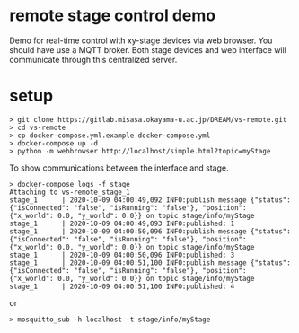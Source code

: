 # remote stage control demo

Demo for real-time control with xy-stage devices via web browser. 
You should have use a MQTT broker. Both stage devices and web interface will communicate through this centralized server.

# setup
    > git clone https://gitlab.misasa.okayama-u.ac.jp/DREAM/vs-remote.git
    > cd vs-remote
    > cp docker-compose.yml.example docker-compose.yml
    > docker-compose up -d
    > python -m webbrowser http://localhost/simple.html?topic=myStage

To show communications between the interface and stage. 

    > docker-compose logs -f stage
    Attaching to vs-remote_stage_1
    stage_1      | 2020-10-09 04:00:49,092 INFO:publish message {"status": {"isConnected": "false", "isRunning": "false"}, "position": {"x_world": 0.0, "y_world": 0.0}} on topic stage/info/myStage
    stage_1      | 2020-10-09 04:00:49,093 INFO:published: 1
    stage_1      | 2020-10-09 04:00:50,096 INFO:publish message {"status": {"isConnected": "false", "isRunning": "false"}, "position": {"x_world": 0.0, "y_world": 0.0}} on topic stage/info/myStage
    stage_1      | 2020-10-09 04:00:50,096 INFO:published: 3
    stage_1      | 2020-10-09 04:00:51,100 INFO:publish message {"status": {"isConnected": "false", "isRunning": "false"}, "position": {"x_world": 0.0, "y_world": 0.0}} on topic stage/info/myStage
    stage_1      | 2020-10-09 04:00:51,100 INFO:published: 4

or

    > mosquitto_sub -h localhost -t stage/info/myStage